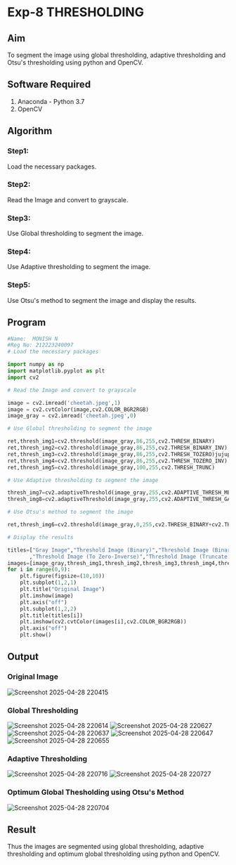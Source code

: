 # Exp-8  THRESHOLDING
## Aim
To segment the image using global thresholding, adaptive thresholding and Otsu's thresholding using python and OpenCV.

## Software Required
1. Anaconda - Python 3.7
2. OpenCV

## Algorithm

### Step1:
Load the necessary packages.

### Step2:
Read the Image and convert to grayscale.

### Step3:
Use Global thresholding to segment the image.

### Step4:
Use Adaptive thresholding to segment the image.

### Step5:
Use Otsu's method to segment the image and display the results.

## Program


```python
#Name:  MONISH N
#Reg No: 212223240097
# Load the necessary packages

import numpy as np
import matplotlib.pyplot as plt
import cv2

# Read the Image and convert to grayscale

image = cv2.imread('cheetah.jpeg',1)
image = cv2.cvtColor(image,cv2.COLOR_BGR2RGB)
image_gray = cv2.imread('cheetah.jpeg',0)

# Use Global thresholding to segment the image

ret,thresh_img1=cv2.threshold(image_gray,86,255,cv2.THRESH_BINARY)
ret,thresh_img2=cv2.threshold(image_gray,86,255,cv2.THRESH_BINARY_INV)
ret,thresh_img3=cv2.threshold(image_gray,86,255,cv2.THRESH_TOZERO)jujupitr
ret,thresh_img4=cv2.threshold(image_gray,86,255,cv2.THRESH_TOZERO_INV)
ret,thresh_img5=cv2.threshold(image_gray,100,255,cv2.THRESH_TRUNC)

# Use Adaptive thresholding to segment the image

thresh_img7=cv2.adaptiveThreshold(image_gray,255,cv2.ADAPTIVE_THRESH_MEAN_C,cv2.THRESH_BINARY,11,2)
thresh_img8=cv2.adaptiveThreshold(image_gray,255,cv2.ADAPTIVE_THRESH_GAUSSIAN_C,cv2.THRESH_BINARY,11,2)

# Use Otsu's method to segment the image 

ret,thresh_img6=cv2.threshold(image_gray,0,255,cv2.THRESH_BINARY+cv2.THRESH_OTSU)

# Display the results

titles=["Gray Image","Threshold Image (Binary)","Threshold Image (Binary Inverse)","Threshold Image (To Zero)"
       ,"Threshold Image (To Zero-Inverse)","Threshold Image (Truncate)","Otsu","Adaptive Threshold (Mean)","Adaptive Threshold (Gaussian)"]
images=[image_gray,thresh_img1,thresh_img2,thresh_img3,thresh_img4,thresh_img5,thresh_img6,thresh_img7,thresh_img8]
for i in range(0,9):
    plt.figure(figsize=(10,10))
    plt.subplot(1,2,1)
    plt.title("Original Image")
    plt.imshow(image)
    plt.axis("off")
    plt.subplot(1,2,2)
    plt.title(titles[i])
    plt.imshow(cv2.cvtColor(images[i],cv2.COLOR_BGR2RGB))
    plt.axis("off")
    plt.show()

```
## Output

### Original Image
![Screenshot 2025-04-28 220415](https://github.com/user-attachments/assets/03b61205-4d8e-463c-84ef-eddf024c23d3)


### Global Thresholding

![Screenshot 2025-04-28 220614](https://github.com/user-attachments/assets/b3c70d98-2509-4fb9-874d-91ac1c3f7949)
![Screenshot 2025-04-28 220627](https://github.com/user-attachments/assets/e154151b-f0cf-47ca-a0e8-6e6a51db984c)
![Screenshot 2025-04-28 220637](https://github.com/user-attachments/assets/93a7de2a-de6a-48fc-b2e4-91ab85939ba6)
![Screenshot 2025-04-28 220647](https://github.com/user-attachments/assets/05243836-eaa2-4e4e-a21b-f2665fceca5f)
![Screenshot 2025-04-28 220655](https://github.com/user-attachments/assets/48654f89-7b73-4395-ad1a-132d0596303b)



### Adaptive Thresholding
![Screenshot 2025-04-28 220716](https://github.com/user-attachments/assets/89a4d25b-b6f7-481d-836b-f09aae4fe2e6)
![Screenshot 2025-04-28 220727](https://github.com/user-attachments/assets/173614fa-2cf5-4eb5-84de-1cde1ccde298)

### Optimum Global Thesholding using Otsu's Method

![Screenshot 2025-04-28 220704](https://github.com/user-attachments/assets/ffc153bc-fa39-4cf3-850f-7564289fd771)


## Result
Thus the images are segmented using global thresholding, adaptive thresholding and optimum global thresholding using python and OpenCV.
